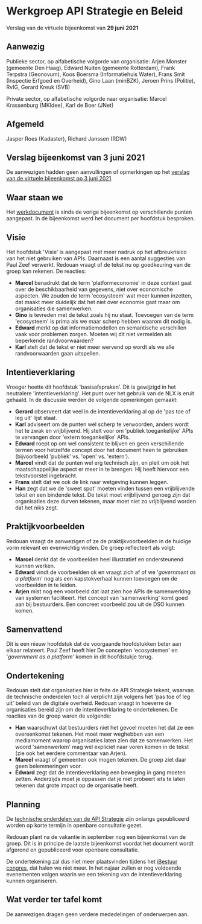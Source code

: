 # Werkgroep API Strategie en Beleid
Verslag van de virtuele bijeenkomst van **29 juni 2021**

## Aanwezig
Publieke sector, op alfabetische volgorde van organisatie:
Arjen Monster (gemeente Den Haag), Edward Nuiten (gemeente Rotterdam), Frank Terpstra (Geonovum), Koos Boersma (Informatiehuis Water), Frans Smit (Inspectie Erfgoed en Overheid), Gino Laan (minBZK), Jeroen Prins (Politie), RvIG, Gerard Kreuk (SVB)

Private sector, op alfabetische volgorde naar organisatie:
Marcel Krassenburg (MKIdee), Karl de Boer (JNet)

## Afgemeld
Jasper Roes (Kadaster), Richard Janssen (RDW)

## Verslag bijeenkomst van 3 juni 2021
De aanwezigen hadden geen aanvullingen of opmerkingen op het [verslag van de virtuele bijeenkomst op 3 juni 2021](https://github.com/Geonovum/KP-APIs/blob/master/Werkgroep%20API%20strategie%20en%20beleid/Verslagen/Verslag%2020210603%20WG%20Strategie%20en%20Beleid.md).

## Waar staan we
Het  [werkdocument](https://github.com/Geonovum/KP-APIs/blob/master/Werkgroep%20API%20strategie%20en%20beleid/Werkversie/api-strategie-overheid.md) is sinds de vorige bijeenkomst op verschillende punten aangepast. In de bijeenkomst werd het document per hoofdstuk besproken. 

## Visie
Het hoofdstuk 'Visie' is aangepast met meer nadruk op het afbreukrisico van het niet gebruiken van APIs. Daarnaast is een aantal suggesties van Paul Zeef verwerkt. Redouan vraagt of de tekst nu op goedkeuring van de groep kan rekenen. De reacties:

 - **Marcel** benadrukt dat de term 'platformeconomie' in deze context gaat over de beschikbaarheid van gegevens, niet over economische aspecten. We zouden de term 'ecosysteem' wat meer kunnen inzetten, dat maakt meer duidelijk dat het niet over economie gaat maar om organisaties die samenwerken.
 - **Gino** is tevreden met de tekst zoals hij nu staat. Toevoegen van de term 'ecosysteem' is prima als we maar scherp hebben waarom dit nodig is.
 - **Edward** merkt op dat informatiemodellen en semantische verschillen vaak voor problemen zorgen. Moeten wij dit niet vermelden als beperkende randvoorwaarden?
 - **Karl** stelt dat de tekst er niet meer wervend op wordt als we alle randvoorwaarden gaan uitspellen.

## Intentieverklaring
Vroeger heette dit hoofdstuk 'basisafspraken'. Dit is gewijzigd in het neutralere 'intentieverklaring'. Het punt over het gebruik van de NLX is eruit gehaald. In de discussie werden de volgende opmerkingen gemaakt:

 - **Gerard** observeert dat veel in de intentieverklaring al op de 'pas toe of leg uit' lijst staat.
 - **Karl** adviseert om de punten wel scherp te verwoorden, anders wordt het te zwak en vrijblijvend. Hij stelt voor om 'publiek toegankelijke' APIs te vervangen door 'extern toegankelijke' APIs.
 - **Edward** roept op om wel consistent te blijven en geen verschillende termen voor hetzelfde concept door het document heen te gebruiken (bijvoorbeeld 'publiek' vs. 'open' vs. 'extern').
 -  **Marcel** vindt dat de punten wel erg technisch zijn, en pleit om ook het maatschappelijke aspect er meer in te brengen. Hij heeft hiervoor een tekstvoorstel ingebracht.
 - **Frans** stelt dat we ook de link naar wetgeving kunnen leggen.
 - **Han** zegt dat we de 'sweet spot' moeten vinden tussen een vrijblijvende tekst en een bindende tekst. De tekst moet vrijblijvend genoeg zijn dat organisaties deze durven tekenen, maar moet niet zo vrijblijvend worden dat het niks zegt.

## Praktijkvoorbeelden
Redouan vraagt de aanwezigen of ze de praktijkvoorbeelden in de huidige vorm relevant en evenwichtig vinden. De groep reflecteert als volgt:
 - **Marcel** denkt dat de voorbeelden heel illustratief en ondersteunend kunnen werken.
 -  **Edward** vindt de voorbeelden ok en vraagt zich af of we '*government as a platform*' nog als een kapstokverhaal kunnen toevoegen om de voorbeelden in te leiden.
 - **Arjen** mist nog een voorbeeld dat laat zien hoe APIs de samenwerking van systemen faciliteert. Het concept van 'samenwerking' komt goed aan bij bestuurders. Een concreet voorbeeld zou uit de DSO kunnen komen.

## Samenvattend
Dit is een nieuw hoofdstuk dat de voorgaande hoofdstukken beter aan elkaar relateert. Paul Zeef heeft hier 
De concepten 'ecosystemen' en '*government as a platform*' komen in dit hoofdstukje terug.

## Ondertekening
Redouan stelt dat organisaties hier in feite de API Strategie tekent, waarvan de technische onderdelen toch al verplicht zijn volgens het 'pas toe of leg uit' beleid van de digitale overheid. Redouan vraagt in hoeverre de organisaties bereid zijn om de intentieverklaring te ondertekenen. De reacties van de groep waren de volgende:

 - **Han** waarschuwt dat bestuurders niet het gevoel moeten het dat ze een overeenkomst tekenen. Het moet meer weghebben van een mediamoment waarop organisaties laten zien dat ze samenwerken. Het woord 'samenwerken' mag wel expliciet naar voren komen in de tekst (zie ook het eerdere commentaar van Arjen).
 - **Marcel** vraagt of gemeenten ook mogen tekenen. De groep ziet daar geen belemmeringen voor.
 - **Edward** zegt dat de intentieverklaring een beweging in gang moeten zetten. Anderzijds moet je oppassen dat je niet probeert iets te laten tekenen dat grote impact op de organisatie heeft.

## Planning
De [technische onderdelen van de API Strategie](https://docs.geostandaarden.nl/api/API-Strategie/) zijn onlangs gepubliceerd worden op korte termijn in openbare consultatie gezet.

Redouan plant na de vakantie in september nog een bijeenkomst van de groep. Dit is in principe de laatste bijeenkomst voordat het document wordt afgerond en gepubliceerd voor openbare consultatie.

De ondertekening zal dus niet meer plaatsvinden tijdens het [iBestuur congres](https://ibestuurcongres.nl/), dat halen we niet meer. In het najaar zullen er nog voldoende evenementen volgen waarin we een tekening van de intentieverklaring kunnen organiseren.

## Wat verder ter tafel komt
De aanwezigen dragen geen verdere mededelingen of onderwerpen aan.
